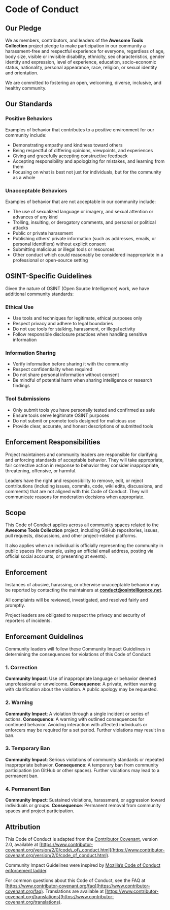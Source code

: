 # Code of Conduct

## Our Pledge

We as members, contributors, and leaders of the **Awesome Tools Collection** project pledge to make participation in our community a harassment-free and respectful experience for everyone, regardless of age, body size, visible or invisible disability, ethnicity, sex characteristics, gender identity and expression, level of experience, education, socio-economic status, nationality, personal appearance, race, religion, or sexual identity and orientation.

We are committed to fostering an open, welcoming, diverse, inclusive, and healthy community.

## Our Standards

### Positive Behaviors

Examples of behavior that contributes to a positive environment for our community include:

* Demonstrating empathy and kindness toward others
* Being respectful of differing opinions, viewpoints, and experiences
* Giving and gracefully accepting constructive feedback
* Accepting responsibility and apologizing for mistakes, and learning from them
* Focusing on what is best not just for individuals, but for the community as a whole

### Unacceptable Behaviors

Examples of behavior that are not acceptable in our community include:

* The use of sexualized language or imagery, and sexual attention or advances of any kind
* Trolling, insulting, or derogatory comments, and personal or political attacks
* Public or private harassment
* Publishing others’ private information (such as addresses, emails, or personal identifiers) without explicit consent
* Submitting malicious or illegal tools or resources
* Other conduct which could reasonably be considered inappropriate in a professional or open-source setting

## OSINT-Specific Guidelines

Given the nature of OSINT (Open Source Intelligence) work, we have additional community standards:

### Ethical Use

* Use tools and techniques for legitimate, ethical purposes only
* Respect privacy and adhere to legal boundaries
* Do not use tools for stalking, harassment, or illegal activity
* Follow responsible disclosure practices when handling sensitive information

### Information Sharing

* Verify information before sharing it with the community
* Respect confidentiality when required
* Do not share personal information without consent
* Be mindful of potential harm when sharing intelligence or research findings

### Tool Submissions

* Only submit tools you have personally tested and confirmed as safe
* Ensure tools serve legitimate OSINT purposes
* Do not submit or promote tools designed for malicious use
* Provide clear, accurate, and honest descriptions of submitted tools

## Enforcement Responsibilities

Project maintainers and community leaders are responsible for clarifying and enforcing standards of acceptable behavior. They will take appropriate, fair corrective action in response to behavior they consider inappropriate, threatening, offensive, or harmful.

Leaders have the right and responsibility to remove, edit, or reject contributions (including issues, commits, code, wiki edits, discussions, and comments) that are not aligned with this Code of Conduct. They will communicate reasons for moderation decisions when appropriate.

## Scope

This Code of Conduct applies across all community spaces related to the **Awesome Tools Collection** project, including GitHub repositories, issues, pull requests, discussions, and other project-related platforms.

It also applies when an individual is officially representing the community in public spaces (for example, using an official email address, posting via official social accounts, or presenting at events).

## Enforcement

Instances of abusive, harassing, or otherwise unacceptable behavior may be reported by contacting the maintainers at **[conduct@osintelligence.net](mailto:conduct@osintelligence.net)**.

All complaints will be reviewed, investigated, and resolved fairly and promptly.

Project leaders are obligated to respect the privacy and security of reporters of incidents.

## Enforcement Guidelines

Community leaders will follow these Community Impact Guidelines in determining the consequences for violations of this Code of Conduct:

### 1. Correction

**Community Impact**: Use of inappropriate language or behavior deemed unprofessional or unwelcome.
**Consequence**: A private, written warning with clarification about the violation. A public apology may be requested.

### 2. Warning

**Community Impact**: A violation through a single incident or series of actions.
**Consequence**: A warning with outlined consequences for continued behavior. Avoiding interaction with affected individuals or enforcers may be required for a set period. Further violations may result in a ban.

### 3. Temporary Ban

**Community Impact**: Serious violations of community standards or repeated inappropriate behavior.
**Consequence**: A temporary ban from community participation (on GitHub or other spaces). Further violations may lead to a permanent ban.

### 4. Permanent Ban

**Community Impact**: Sustained violations, harassment, or aggression toward individuals or groups.
**Consequence**: Permanent removal from community spaces and project participation.

## Attribution

This Code of Conduct is adapted from the [Contributor Covenant][homepage], version 2.0, available at [https://www.contributor-covenant.org/version/2/0/code\_of\_conduct.html](https://www.contributor-covenant.org/version/2/0/code_of_conduct.html).

Community Impact Guidelines were inspired by [Mozilla’s Code of Conduct enforcement ladder](https://github.com/mozilla/diversity).

[homepage]: https://www.contributor-covenant.org

For common questions about this Code of Conduct, see the FAQ at [https://www.contributor-covenant.org/faq](https://www.contributor-covenant.org/faq).
Translations are available at [https://www.contributor-covenant.org/translations](https://www.contributor-covenant.org/translations).
